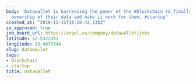 ```yaml
---
body: 'Datawallet is harnessing the power of the #blockchain to finally give people
  ownership of their data and make it work for them. #startup'
created_at: "2019-11-15T18:10:42.138Z"
is_approved: true
job_board_url: https://angel.co/company/datawallet/jobs
latitude: 52.5322441
longitude: 13.4079344
slug: datawallet
tags:
- blockchain
- startup
title: Datawallet
---
```

